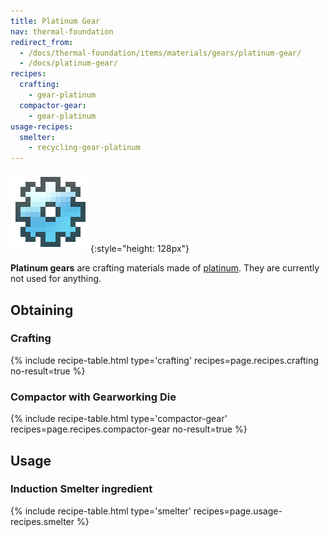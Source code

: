 ```yaml
---
title: Platinum Gear
nav: thermal-foundation
redirect_from:
  - /docs/thermal-foundation/items/materials/gears/platinum-gear/
  - /docs/platinum-gear/
recipes:
  crafting:
    - gear-platinum
  compactor-gear:
    - gear-platinum
usage-recipes:
  smelter:
    - recycling-gear-platinum
---
```


![Platinum gear](/assets/images/thermal-foundation/gear-platinum.png){:style="height: 128px"}


**Platinum gears** are crafting materials made of
[platinum](/docs/thermal-foundation/platinum-ingot/). They are currently not used for anything.


Obtaining
---------

### Crafting
{% include recipe-table.html type='crafting' recipes=page.recipes.crafting no-result=true %}

### Compactor with Gearworking Die
{% include recipe-table.html type='compactor-gear' recipes=page.recipes.compactor-gear no-result=true %}


Usage
-----

### Induction Smelter ingredient
{% include recipe-table.html type='smelter' recipes=page.usage-recipes.smelter %}
